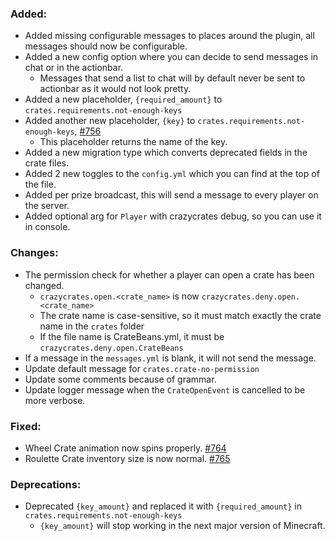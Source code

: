 ### Added:
- Added missing configurable messages to places around the plugin, all messages should now be configurable.
- Added a new config option where you can decide to send messages in chat or in the actionbar.
  - Messages that send a list to chat will by default never be sent to actionbar as it would not look pretty.
- Added a new placeholder, `{required_amount}` to `crates.requirements.not-enough-keys`
- Added another new placeholder, `{key}` to `crates.requirements.not-enough-keys`, [#756](https://github.com/Crazy-Crew/CrazyCrates/issues/756)
  - This placeholder returns the name of the key.
- Added a new migration type which converts deprecated fields in the crate files.
- Added 2 new toggles to the `config.yml` which you can find at the top of the file.
- Added per prize broadcast, this will send a message to every player on the server.
- Added optional arg for `Player` with crazycrates debug, so you can use it in console.

### Changes:
- The permission check for whether a player can open a crate has been changed.
  - `crazycrates.open.<crate_name>` is now `crazycrates.deny.open.<crate_name>`
  - The crate name is case-sensitive, so it must match exactly the crate name in the `crates` folder
  - If the file name is CrateBeans.yml, it must be `crazycrates.deny.open.CrateBeans`
- If a message in the `messages.yml` is blank, it will not send the message.
- Update default message for `crates.crate-no-permission`
- Update some comments because of grammar.
- Update logger message when the `CrateOpenEvent` is cancelled to be more verbose.

### Fixed:
- Wheel Crate animation now spins properly. [#764](https://github.com/Crazy-Crew/CrazyCrates/pull/764)
- Roulette Crate inventory size is now normal. [#765](https://github.com/Crazy-Crew/CrazyCrates/pull/765)

### Deprecations:
- Deprecated `{key_amount}` and replaced it with `{required_amount}` in `crates.requirements.not-enough-keys`
  - `{key_amount}` will stop working in the next major version of Minecraft.